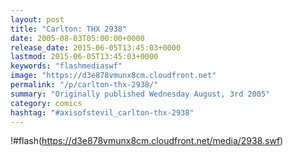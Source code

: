 ```yaml
---
layout: post
title: "Carlton: THX 2938"
date: 2005-08-03T05:00:00+0000
release_date: 2015-06-05T13:45:03+0000
lastmod: 2015-06-05T13:45:03+0000
keywords: "flashmediaswf"
image: "https://d3e878vmunx8cm.cloudfront.net"
permalink: "/p/carlton-thx-2938/"
summary: "Originally published Wednesday August, 3rd 2005"
category: comics
hashtag: "#axisofstevil_carlton-thx-2938"
---
```


!#flash(https://d3e878vmunx8cm.cloudfront.net/media/2938.swf)
